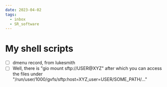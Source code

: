```yaml
---
date: 2023-04-02
tags:
  - inbox
  - SR_software
---
```


# My shell scripts

- [ ] dmenu record, from lukesmith
- [ ] Well, there is "gio mount sftp://USER@XYZ" after which you can access the
      files under "/run/user/1000/gvfs/sftp:host=XYZ,user=USER/SOME_PATH/…"
